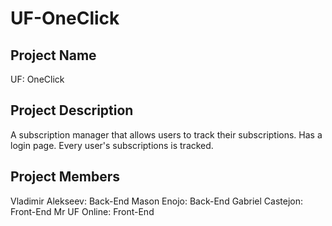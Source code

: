 # UF-OneClick

## Project Name
UF: OneClick

## Project Description
A subscription manager that allows users to track their subscriptions. Has a login page. Every user's subscriptions is tracked.

## Project Members
Vladimir Alekseev: Back-End
Mason Enojo: Back-End
Gabriel Castejon: Front-End
Mr UF Online: Front-End
